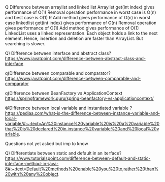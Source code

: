 Q Difference between arraylist and linked list
Arraylist
get(int index) gives performance of O(1)
Removal operation performance in worst case is O(n) and best case is O(1)	R
Add method gives performance of O(n) in worst case
linkedlist
get(int index) gives performance of O(n)
Removal operation gives performance of O(1)
Add method gives performance of O(1)
LinkedList uses a linked representation. Each object holds a link to the next element. Hence, insertion
and deletion are faster than ArrayList. But searching is slower.

Q) Difference between interface and abstract class?
https://www.javatpoint.com/difference-between-abstract-class-and-interface

q)Difference between comparable and comparator?
https://www.javatpoint.com/difference-between-comparable-and-comparator

q)Difference between BeanFactory vs ApplicationContext
https://springframework.guru/spring-beanfactory-vs-applicationcontext/

@Difference between local variable and instantiated variable ?
https://pediaa.com/what-is-the-difference-between-instance-variable-and-local-variable/#:~:text=An%20instance%20variable%20is%20a%20variable%20that%20is%20declared%20in,instance%20variable%20and%20local%20variable.

Questions not yet asked but imp to know

Q) Differentiate between static and default in an iterface?
https://www.tutorialspoint.com/difference-between-default-and-static-interface-method-in-java-8#:~:text=Default%20methods%20enable%20you%20to,rather%20than%20with%20any%20object.